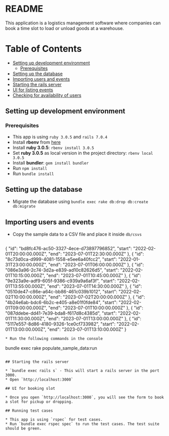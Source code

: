 # README

This application is a logistics management software where companies can book a time slot to load or unload goods at a warehouse.

Table of Contents
=================
* [Setting up development environment](#setting-up-development-environment)
  * [Prerequisites](#prerequisites)
* [Setting up the database](#setting-up-the-database)
* [Importing users and events](#importing-users-and-events)
* [Starting the rails server](#starting-the-rails-server)
* [UI for listing events](#ui-for-listing-events)
* [Checking for availability of users](#checking-for-availability-of-users)



## Setting up development environment

### Prerequisites

* This app is using `ruby 3.0.5` and `rails 7.0.4`
* Install **rbenv** from [here](https://www.digitalocean.com/community/tutorials/how-to-install-ruby-on-rails-with-rbenv-on-ubuntu-14-04)
* Install **ruby 3.0.5**: `rbenv install 3.0.5`
* Set **ruby 3.0.5** as local version in the project directory: `rbenv local 3.0.5`
* Install **bundler**: `gem install bundler`
* Run `npm install`
* Run `bundle install`

## Setting up the database

* Migrate the database using `bundle exec rake db:drop db:create db:migrate`

## Importing users and events

* Copy the sample data to a CSV file and place it inside `db/csvs`
  ```
{ "id": "bd8fc476-ac50-3327-4ece-d73897796852", "start": "2022-02-01T20:00:00.000Z", "end": "2023-07-01T22:30:00.000Z" },
{ "id": "8c73d0ca-d999-4081-1558-e5ee6a40fcc2", "start": "2022-01-31T23:00:00.000Z", "end": "2023-07-01T06:00:00.000Z" },
{ "id": "086e3a96-2c74-3d2a-e839-ad10c82626d5", "start": "2022-02-01T10:15:00.000Z", "end": "2023-07-01T10:45:00.000Z" },
{ "id": "9e323a9e-adf9-605f-9386-c939a9a6af3f", "start": "2022-02-01T13:55:00.000Z", "end": "2023-07-01T14:30:00.000Z" },
{ "id": "0510de47-c86e-a64c-bb86-461c039b1012", "start": "2022-02-02T10:00:00.000Z", "end": "2023-07-02T20:00:00.000Z" },
{ "id": "4b24e6ab-bdc6-6b2c-e405-a8e01f0fde84", "start": "2022-02-01T09:00:00.000Z", "end": "2023-07-01T10:00:00.000Z" },
{ "id": "087ddebe-dd41-7e39-bda8-f617d8c4385d", "start": "2022-02-01T11:30:00.000Z", "end": "2023-07-01T13:00:00.000Z" },
{ "id": "5117e557-8d86-4180-9326-1ce0cf733982", "start": "2022-02-01T13:00:00.000Z", "end": "2023-07-01T13:10:00.000Z" }
  ```
* Run the following commands in the console
```
bundle exec rake populate_sample_data:run
```

## Starting the rails server

* `bundle exec rails s` - This will start a rails server in the port 3000.
* Open `http://localhost:3000`

## UI for booking slot

* Once you open `http://localhost:3000`, you will see the form to book a slot for pickup or dropping.

## Running test cases

* This app is using `rspec` for test cases.
* Run `bundle exec rspec spec` to run the test cases. The test suite should be green.
